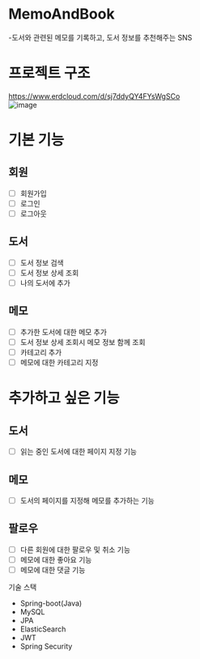 # MemoAndBook 
-도서와 관련된 메모를 기록하고, 도서 정보를 추천해주는 SNS <br>
# 프로젝트 구조 <br>
https://www.erdcloud.com/d/sj7ddyQY4FYsWgSCo <br>
![image](https://user-images.githubusercontent.com/71738723/236975725-d0b17d23-07af-4fc6-b95d-e94213fb7b5f.png)

# 기본 기능
## 회원
- [ ] 회원가입
- [ ] 로그인
- [ ] 로그아웃
## 도서
- [ ] 도서 정보 검색
- [ ] 도서 정보 상세 조회
- [ ] 나의 도서에 추가
## 메모
- [ ] 추가한 도서에 대한 메모 추가
- [ ] 도서 정보 상세 조회시 메모 정보 함께 조회
- [ ] 카테고리 추가
- [ ] 메모에 대한 카테고리 지정

# 추가하고 싶은 기능
## 도서
- [ ] 읽는 중인 도서에 대한 페이지 지정 기능
## 메모
- [ ] 도서의 페이지를 지정해 메모를 추가하는 기능
## 팔로우
- [ ] 다른 회원에 대한 팔로우 및 취소 기능
- [ ] 메모에 대한 좋아요 기능
- [ ] 메모에 대한 댓글 기능

기술 스택
- Spring-boot(Java)
- MySQL
- JPA
- ElasticSearch
- JWT
- Spring Security
